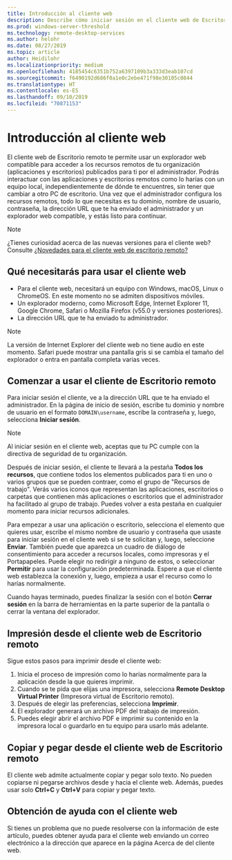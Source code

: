 ```yaml
---
title: Introducción al cliente web
description: Describe cómo iniciar sesión en el cliente web de Escritorio remoto.
ms.prod: windows-server-threshold
ms.technology: remote-desktop-services
ms.author: helohr
ms.date: 08/27/2019
ms.topic: article
author: Heidilohr
ms.localizationpriority: medium
ms.openlocfilehash: 4185454c6351b752a6397109b3a333d3eab107cd
ms.sourcegitcommit: f6490192d686f0a1e0c2ebe471f98e30105c0844
ms.translationtype: HT
ms.contentlocale: es-ES
ms.lasthandoff: 09/10/2019
ms.locfileid: "70871153"
---
```

# <a name="get-started-with-the-web-client"></a>Introducción al cliente web

El cliente web de Escritorio remoto te permite usar un explorador web compatible para acceder a los recursos remotos de tu organización (aplicaciones y escritorios) publicados para ti por el administrador. Podrás interactuar con las aplicaciones y escritorios remotos como lo harías con un equipo local, independientemente de dónde te encuentres, sin tener que cambiar a otro PC de escritorio. Una vez que el administrador configura los recursos remotos, todo lo que necesitas es tu dominio, nombre de usuario, contraseña, la dirección URL que te ha enviado el administrador y un explorador web compatible, y estás listo para continuar.

>[!NOTE]
>¿Tienes curiosidad acerca de las nuevas versiones para el cliente web? Consulte [¿Novedades para el cliente web de escritorio remoto?](web-client-whatsnew.md)

## <a name="what-youll-need-to-use-the-web-client"></a>Qué necesitarás para usar el cliente web

* Para el cliente web, necesitará un equipo con Windows, macOS, Linux o ChromeOS. En este momento no se admiten dispositivos móviles.
* Un explorador moderno, como Microsoft Edge, Internet Explorer 11, Google Chrome, Safari o Mozilla Firefox (v55.0 y versiones posteriores).
* La dirección URL que te ha enviado tu administrador.

>[!NOTE]
>La versión de Internet Explorer del cliente web no tiene audio en este momento.
>Safari puede mostrar una pantalla gris si se cambia el tamaño del explorador o entra en pantalla completa varias veces.

## <a name="start-using-the-remote-desktop-client"></a>Comenzar a usar el cliente de Escritorio remoto

Para iniciar sesión el cliente, ve a la dirección URL que te ha enviado el administrador. En la página de inicio de sesión, escribe  tu dominio y nombre de usuario en el formato ```DOMAIN\username```, escribe la contraseña y, luego, selecciona **Iniciar sesión**.

>[!NOTE]
>Al iniciar sesión en el cliente web, aceptas que tu PC cumple con la directiva de seguridad de tu organización.

Después de iniciar sesión, el cliente te llevará a la pestaña **Todos los recursos**, que contiene todos los elementos publicados para ti en uno o varios grupos que se pueden contraer, como el grupo de "Recursos de trabajo". Verás varios iconos que representan las aplicaciones, escritorios o carpetas que contienen más aplicaciones o escritorios que el administrador ha facilitado al grupo de trabajo. Puedes volver a esta pestaña en cualquier momento para iniciar recursos adicionales.

Para empezar a usar una aplicación o escritorio, selecciona el elemento que quieres usar, escribe el mismo nombre de usuario y contraseña que usaste para iniciar sesión en el cliente web si se te solicitan y, luego, seleccione **Enviar**. También puede que aparezca un cuadro de diálogo de consentimiento para acceder a recursos locales, como impresoras y el Portapapeles. Puede elegir no redirigir a ninguno de estos, o seleccionar **Permitir** para usar la configuración predeterminada. Espere a que el cliente web establezca la conexión y, luego, empieza a usar el recurso como lo harías normalmente.

Cuando hayas terminado, puedes finalizar la sesión con el botón **Cerrar sesión** en la barra de herramientas en la parte superior de la pantalla o cerrar la ventana del explorador.

## <a name="printing-from-the-remote-desktop-web-client"></a>Impresión desde el cliente web de Escritorio remoto

Sigue estos pasos para imprimir desde el cliente web:

1. Inicia el proceso de impresión como lo harías normalmente para la aplicación desde la que quieres imprimir.
2. Cuando se te pida que elijas una impresora, selecciona **Remote Desktop Virtual Printer** (Impresora virtual de Escritorio remoto).
3. Después de elegir las preferencias, selecciona **Imprimir**.
4. El explorador generará un archivo PDF del trabajo de impresión.
5. Puedes elegir abrir el archivo PDF e imprimir su contenido en la impresora local o guardarlo en tu equipo para usarlo más adelante.

## <a name="copy-and-paste-from-the-remote-desktop-web-client"></a>Copiar y pegar desde el cliente web de Escritorio remoto

El cliente web admite actualmente copiar y pegar solo texto. No pueden copiarse ni pegarse archivos desde y hacia el cliente web. Además, puedes usar solo **Ctrl+C** y **Ctrl+V** para copiar y pegar texto.

## <a name="get-help-with-the-web-client"></a>Obtención de ayuda con el cliente web

Si tienes un problema que no puede resolverse con la información de este artículo, puedes obtener ayuda para el cliente web enviando un correo electrónico a la dirección que aparece en la página Acerca de del cliente web.